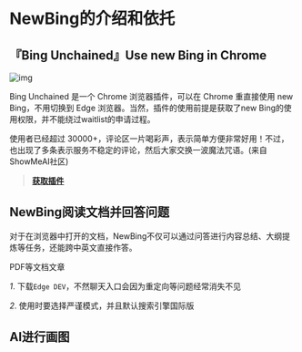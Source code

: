 # NewBing的介绍和依托

## 『Bing Unchained』Use new Bing in Chrome

![img](https://p3-juejin.byteimg.com/tos-cn-i-k3u1fbpfcp/0127afccd03c40b09eb3d40053041cf3~tplv-k3u1fbpfcp-zoom-in-crop-mark:1512:0:0:0.awebp)

Bing Unchained 是一个 Chrome 浏览器插件，可以在 Chrome 重直接使用 new Bing，不用切换到 Edge 浏览器。当然，插件的使用前提是获取了new Bing的使用权限，并不能绕过waitlist的申请过程。

使用者已经超过 30000+，评论区一片喝彩声，表示简单方便非常好用！不过，也出现了多条表示服务不稳定的评论，然后大家交换一波魔法咒语。(来自ShowMeAI社区)

> [**获取插件**](https://chrome.google.com/webstore/detail/bing-unchained-use-new-bi/laldfnbbeocphnilnofhedhcjcnchbld/related)

## NewBing阅读文档并回答问题

对于在浏览器中打开的文档，NewBing不仅可以通过问答进行内容总结、大纲提炼等任务，还能跨中英文直接作答。

PDF等文档文章

*1*. 下载`Edge DEV`，不然聊天入口会因为重定向等问题经常消失不见

*2*. 使用时要选择严谨模式，并且默认搜索引擎国际版

## AI进行画图

